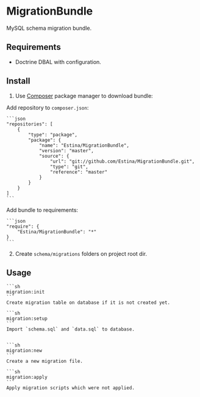 MigrationBundle
===============

MySQL schema migration bundle.

Requirements
------------

* Doctrine DBAL with configuration.

Install
-------

1. Use [Composer](http://getcomposer.org/) package manager to download bundle:

Add repository to `composer.json`:

    ```json
    "repositories": [
        {
            "type": "package",
            "package": {
                "name": "Estina/MigrationBundle",
                "version": "master",
                "source": {
                    "url": "git://github.com/Estina/MigrationBundle.git",
                    "type": "git",
                    "reference": "master"
                }
            }
        }
    ]
    ```

Add bundle to requirements:

    ```json
    "require": {
        "Estina/MigrationBundle": "*"
    }
    ```

2. Create `schema/migrations` folders on project root dir.

Usage
-----

    ```sh
	migration:init
    ```
    Create migration table on database if it is not created yet.

    ```sh
	migration:setup
    ```
    Import `schema.sql` and `data.sql` to database.


    ```sh
	migration:new
    ```
    Create a new migration file.

    ```sh
	migration:apply
    ```
    Apply migration scripts which were not applied.
	

